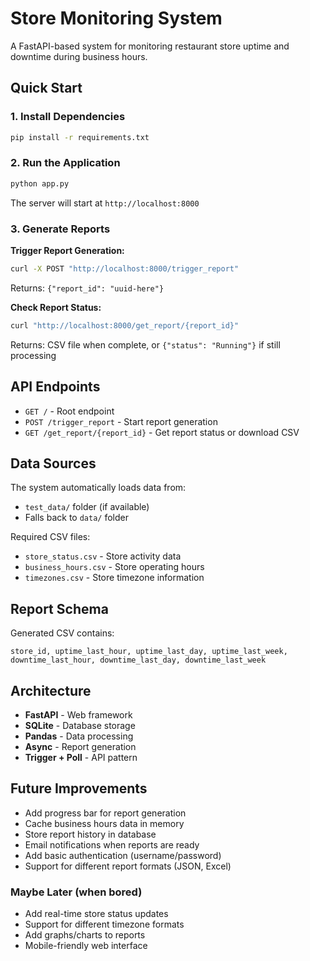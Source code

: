 # Store Monitoring System

A FastAPI-based system for monitoring restaurant store uptime and downtime during business hours.

## Quick Start

### 1. Install Dependencies

```bash
pip install -r requirements.txt
```

### 2. Run the Application

```bash
python app.py
```

The server will start at `http://localhost:8000`

### 3. Generate Reports

**Trigger Report Generation:**

```bash
curl -X POST "http://localhost:8000/trigger_report"
```

Returns: `{"report_id": "uuid-here"}`

**Check Report Status:**

```bash
curl "http://localhost:8000/get_report/{report_id}"
```

Returns: CSV file when complete, or `{"status": "Running"}` if still processing

## API Endpoints

- `GET /` - Root endpoint
- `POST /trigger_report` - Start report generation
- `GET /get_report/{report_id}` - Get report status or download CSV

## Data Sources

The system automatically loads data from:

- `test_data/` folder (if available)
- Falls back to `data/` folder

Required CSV files:

- `store_status.csv` - Store activity data
- `business_hours.csv` - Store operating hours
- `timezones.csv` - Store timezone information

## Report Schema

Generated CSV contains:

```
store_id, uptime_last_hour, uptime_last_day, uptime_last_week, downtime_last_hour, downtime_last_day, downtime_last_week
```

## Architecture

- **FastAPI** - Web framework
- **SQLite** - Database storage
- **Pandas** - Data processing
- **Async** - Report generation
- **Trigger + Poll** - API pattern

## Future Improvements

- Add progress bar for report generation
- Cache business hours data in memory
- Store report history in database
- Email notifications when reports are ready
- Add basic authentication (username/password)
- Support for different report formats (JSON, Excel)

### Maybe Later (when bored)

- Add real-time store status updates
- Support for different timezone formats
- Add graphs/charts to reports
- Mobile-friendly web interface
